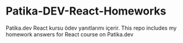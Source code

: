 # Patika-DEV-React-Homeworks

Patika.dev React kursu ödev yanıtlarımı içerir.
This repo includes my homework answers for React course on Patika.dev

